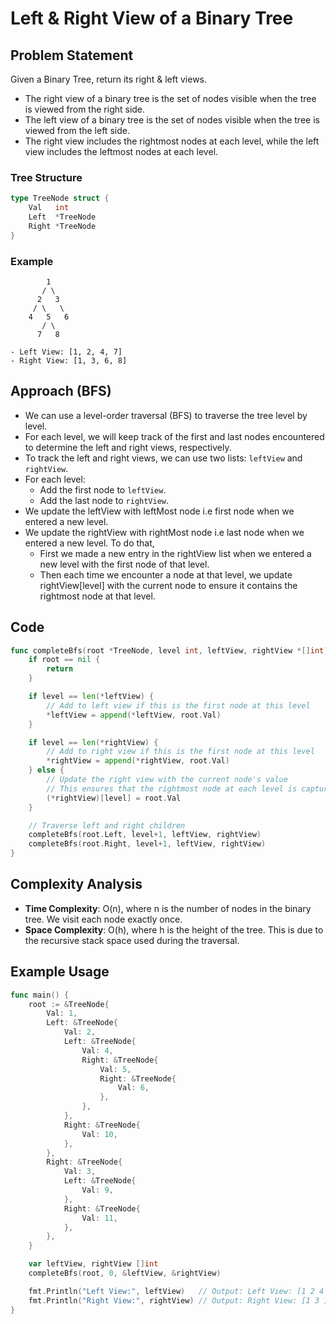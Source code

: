 # Left & Right View of a Binary Tree
## Problem Statement
Given a Binary Tree, return its right & left views.
- The right view of a binary tree is the set of nodes visible when the tree is viewed from the right side.
- The left view of a binary tree is the set of nodes visible when the tree is viewed from the left side.
- The right view includes the rightmost nodes at each level, while the left view includes the leftmost nodes at each level.

### Tree Structure
```go
type TreeNode struct {
    Val   int
    Left  *TreeNode
    Right *TreeNode
}
```

### Example
```tree
        1
       / \
      2   3
     / \   \
    4   5   6
       / \
      7   8
      
- Left View: [1, 2, 4, 7]
- Right View: [1, 3, 6, 8]
```

## Approach (BFS)
- We can use a level-order traversal (BFS) to traverse the tree level by level.
- For each level, we will keep track of the first and last nodes encountered to determine the left and right views, respectively.
- To track the left and right views, we can use two lists: `leftView` and `rightView`.
- For each level:
  - Add the first node to `leftView`.
  - Add the last node to `rightView`.
- We update the leftView with leftMost node i.e first node when we entered a new level.
- We update the rightView with rightMost node i.e last node when we entered a new level. To do that,
    - First we made a new entry in the rightView list when we entered a new level with the first node of that level.
    - Then each time we encounter a node at that level, we update rightView[level] with the current node to ensure it contains the rightmost node at that level.

## Code 
```go
func completeBfs(root *TreeNode, level int, leftView, rightView *[]int) {
    if root == nil {
        return 
    }

    if level == len(*leftView) {
        // Add to left view if this is the first node at this level
        *leftView = append(*leftView, root.Val) 
    }

    if level == len(*rightView) {
        // Add to right view if this is the first node at this level
        *rightView = append(*rightView, root.Val) 
    } else {
        // Update the right view with the current node's value
        // This ensures that the rightmost node at each level is captured
        (*rightView)[level] = root.Val
    }

    // Traverse left and right children
    completeBfs(root.Left, level+1, leftView, rightView)
    completeBfs(root.Right, level+1, leftView, rightView)
}
```

## Complexity Analysis
- **Time Complexity**: O(n), where n is the number of nodes in the binary tree. We visit each node exactly once.
- **Space Complexity**: O(h), where h is the height of the tree. This is due to the recursive stack space used during the traversal.

## Example Usage
```go
func main() {
    root := &TreeNode{
        Val: 1,
        Left: &TreeNode{
            Val: 2,
            Left: &TreeNode{
                Val: 4,
                Right: &TreeNode{
                    Val: 5,
                    Right: &TreeNode{
                        Val: 6,
                    },
                },
            },
            Right: &TreeNode{
                Val: 10,
            },
        },
        Right: &TreeNode{
            Val: 3,
            Left: &TreeNode{
                Val: 9,
            },
            Right: &TreeNode{
                Val: 11,
            },
        },
    }   

    var leftView, rightView []int
    completeBfs(root, 0, &leftView, &rightView)

    fmt.Println("Left View:", leftView)   // Output: Left View: [1 2 4 5 6]
    fmt.Println("Right View:", rightView) // Output: Right View: [1 3 11 5 6]
}
```

